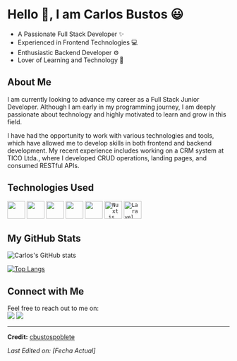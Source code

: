 # Hello :wave:, I am Carlos Bustos 😃

- A Passionate Full Stack Developer :sparkles:
- Experienced in Frontend Technologies :computer:
- Enthusiastic Backend Developer :gear:
- Lover of Learning and Technology :rocket:

## About Me

I am currently looking to advance my career as a Full Stack Junior Developer. Although I am early in my programming journey, I am deeply passionate about technology and highly motivated to learn and grow in this field.

I have had the opportunity to work with various technologies and tools, which have allowed me to develop skills in both frontend and backend development. My recent experience includes working on a CRM system at TICO Ltda., where I developed CRUD operations, landing pages, and consumed RESTful APIs.

## Technologies Used

<code><img height="40" width="40" src="https://img.icons8.com/color/48/000000/vue-js.png"></code>
<code><img height="40" width="40" src="https://img.icons8.com/color/48/000000/tailwindcss.png"></code>
<code><img height="40" width="40" src="https://img.icons8.com/color/48/000000/bootstrap.png"></code>
<code><img height="40" width="40" src="https://img.icons8.com/color/48/000000/php.png"></code>
<code><img height="40" width="40" src="https://img.icons8.com/color/48/000000/git.png"></code>
<code><img height="40" width="40" src="https://img.icons8.com/?size=100&id=nvrsJYs7j9Vb&format=png&color=000000" alt="Nuxt.js"></code>
<code><img height="40" width="40" src="https://img.icons8.com/?size=100&id=hUvxmdu7Rloj&format=png&color=000000" alt="Laravel"></code>

## My GitHub Stats

![Carlos's GitHub stats](https://github-readme-stats.vercel.app/api?username=cbustospoblete&hide=issues&show_icons=true&theme=gotham)

[![Top Langs](https://github-readme-stats.vercel.app/api/top-langs/?username=cbustospoblete&layout=compact&theme=gotham)](https://github.com/anuraghazra/github-readme-stats)


## Connect with Me

<p>Feel free to reach out to me on:
<br>
<a target="_blank" href="[https://www.linkedin.com/in/carlos-bustos](https://www.linkedin.com/in/carlos-bustos-poblete/)"><img src="https://img.shields.io/badge/-LinkedIn-0077B5?style=for-the-badge&logo=Linkedin&logoColor=white"></img></a>
<a target="_blank" href="mailto:cbustospoblete@gmail.com"><img src="https://img.shields.io/badge/-Gmail-D14836?style=for-the-badge&logo=Gmail&logoColor=white"></img></a>
</p>

---

**Credit:** [cbustospoblete](https://github.com/cbustospoblete)

_Last Edited on: [Fecha Actual]_
